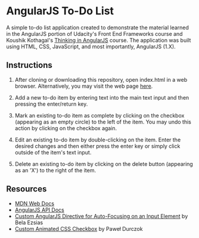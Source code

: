 # AngularJS To-Do List

A simple to-do list application created to demonstrate the material learned in the AngularJS portion of Udacity's Front End Frameworks course and Koushik Kothagal's [Thinking in AngularJS](https://javabrains.io/courses/angularjs_thinking1/) course. The application was built using HTML, CSS, JavaScript, and most importantly, AngularJS (1.X).

## Instructions

1. After cloning or downloading this repository, open index.html in a web browser. Alternatively, you may visit the web page [here](https://abequinonez.github.io/angularjs-todo-list).

2. Add a new to-do item by entering text into the main text input and then pressing the enter/return key.

3. Mark an existing to-do item as complete by clicking on the checkbox (appearing as an empty circle) to the left of the item. You may undo this action by clicking on the checkbox again.

4. Edit an existing to-do item by double-clicking on the item. Enter the desired changes and then either press the enter key or simply click outside of the item's text input.

5. Delete an existing to-do item by clicking on the delete button (appearing as an 'X') to the right of the item.

## Resources

* [MDN Web Docs](https://developer.mozilla.org/en-US)
* [AngularJS API Docs](https://docs.angularjs.org/api)
* [Custom AngularJS Directive for Auto-Focusing on an Input Element](https://coderwall.com/p/a41lwa/angularjs-auto-focus-into-input-field-when-ng-show-event-is-triggered) by Bela Ezsias
* [Custom Animated CSS Checkbox](https://codepen.io/north-of-rapture/pen/rWqega) by Paweł Durczok